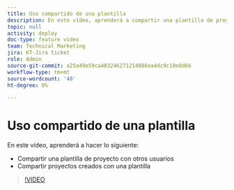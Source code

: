 ```yaml
---
title: Uso compartido de una plantilla
description: En este vídeo, aprenderá a compartir una plantilla de proyecto con otros usuarios y a compartir proyectos creados con una plantilla.
topic: null
activity: deploy
doc-type: feature video
team: Technical Marketing
jira: KT-Jira ticket
role: Admin
source-git-commit: a25a49e59ca483246271214886ea4dc9c10e8d66
workflow-type: tm+mt
source-wordcount: '48'
ht-degree: 0%

---
```


# Uso compartido de una plantilla

En este vídeo, aprenderá a hacer lo siguiente:

* Compartir una plantilla de proyecto con otros usuarios
* Compartir proyectos creados con una plantilla

>[!VIDEO](https://video.tv.adobe.com/v/335211/?quality=12&learn=on)
